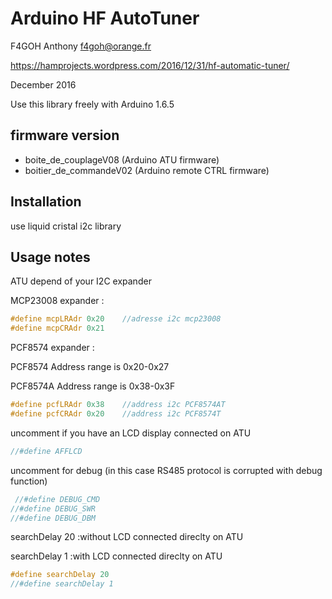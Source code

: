 # Arduino HF AutoTuner #
F4GOH Anthony f4goh@orange.fr <br>

https://hamprojects.wordpress.com/2016/12/31/hf-automatic-tuner/

December 2016

Use this library freely with Arduino 1.6.5

## firmware version ##
- boite_de_couplageV08 (Arduino ATU firmware)
- boitier_de_commandeV02 (Arduino remote CTRL firmware)

## Installation ##
use liquid cristal i2c library 

## Usage notes ##


ATU depend of your I2C expander

MCP23008 expander :

```c++
#define mcpLRAdr 0x20    //adresse i2c mcp23008
#define mcpCRAdr 0x21
```

PCF8574 expander :

PCF8574  Address range is 0x20-0x27

PCF8574A Address range is 0x38-0x3F
```c++
#define pcfLRAdr 0x38    //address i2c PCF8574AT
#define pcfCRAdr 0x20    //address i2c PCF8574T
```
uncomment if you have an LCD display connected on ATU

```c++
//#define AFFLCD
```
uncomment for debug (in this case RS485 protocol is corrupted with debug function)

```c++
 //#define DEBUG_CMD
//#define DEBUG_SWR
//#define DEBUG_DBM
```

searchDelay 20 :without LCD connected direclty on ATU <br>

searchDelay 1 :with LCD connected direclty on ATU



```c++
#define searchDelay 20
//#define searchDelay 1
```


